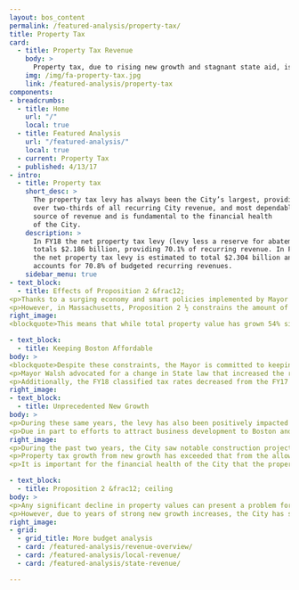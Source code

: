 ```yaml
---
layout: bos_content
permalink: /featured-analysis/property-tax/
title: Property Tax
card:
  - title: Property Tax Revenue
    body: >
      Property tax, due to rising new growth and stagnant state aid, is a larger part of Boston’s revenue.
    img: /img/fa-property-tax.jpg
    link: /featured-analysis/property-tax
components:
- breadcrumbs:
  - title: Home
    url: "/"
    local: true
  - title: Featured Analysis
    url: "/featured-analysis/"
    local: true
  - current: Property Tax
  - published: 4/13/17
- intro:
  - title: Property tax
    short_desc: >
      The property tax levy has always been the City’s largest, providing 
      over two-thirds of all recurring City revenue, and most dependable 
      source of revenue and is fundamental to the financial health 
      of the City. 
    description: >
      In FY18 the net property tax levy (levy less a reserve for abatements) 
      totals $2.186 billion, providing 70.1% of recurring revenue. In FY19, 
      the net property tax levy is estimated to total $2.304 billion and 
      accounts for 70.8% of budgeted recurring revenues.
    sidebar_menu: true    
- text_block:
  - title: Effects of Proposition 2 &frac12;
<p>Thanks to a surging economy and smart policies implemented by Mayor Walsh, property values in Boston continue to rise steadily. In FY17, property values increased by $15.9 billion or 12.4%, and in FY18, property values increased by $9.9 billion or 6.9% to $153.9 billion.</p>
<p>However, in Massachusetts, Proposition 2 ½ constrains the amount of property tax revenue the City can raise each year from its existing tax base. Proposition 2 ½ limits the property tax levy in a city or town to no more than 2.5% of the total fair cash value of all taxable real and personal property.  It also limits the total property tax levy to no more than a 2.5% increase over the prior year’s total levy with certain provisions for new construction.</p>
right_image: 
<blockquote>This means that while total property value has grown 54% since FY14, property tax revenue has grown by only 25%. In each year since FY85, the City has increased its levy by the 2.5% allowable under the limits set forth in Proposition 2 &frac12;</blockquote>

- text_block:
  - title: Keeping Boston Affordable
body: >
<blockquote>Despite these constraints, the Mayor is committed to keeping residential property tax bills down to retain more low and middle class homeowners in the city. Policies the Mayor has pursued are demonstrating success, as residential taxes fall 41% below last year’s statewide average.</blockquote>  
<p>Mayor Walsh advocated for a change in State law that increased the residential exemption limit from 30% to 35% of the average assessed value of all Class One residential properties. This year, the City Council, with the approval of the Mayor, once again chose the maximum exemption allowed by law. The FY18 residential exemption amount increased by $106 over last year’s amount.<p>
<p>Additionally, the FY18 classified tax rates decreased from the FY17 levels, resulting in substantial savings for the City’s residential taxpayers, while still maximizing its taxable levy.</p>
right_image: 
- text_block:
  - title: Unprecedented New Growth
body: >
<p>During these same years, the levy has also been positively impacted by taxable new value or “new growth” that is excluded from the levy limit. New growth can arise from both real and personal property.</p>
<p>Due in part to efforts to attract business development to Boston and grow its housing stock, Boston experienced unprecedented new growth property tax revenue over the past two fiscal years. In FY19, we expect new growth to continue, but will likely not exceed experiences in FY17 and FY18. New growth is expected to be approximately $55.0 million in FY19, which is very high compared to historical levels of new growth seen prior to FY17.</p>
right_image: 
<p>During the past two years, the City saw notable construction projects in the Seaport District, the Fenway area and Brighton Landing enter the tax base. Other major projects such as Clippership Wharf in East Boston and South Bay Town Center in Dorchester will move to completion and impact new growth. A large segment of the new growth being developed in the city is in the form of mixed use developments.  They consist of commercial spaces at the lower levels with larger proportions of residential space above.  During FY18, over 50% of the residential new growth was due to new condominiums created in all neighborhoods in the city.</p>
<p>Property tax growth from new growth has exceeded that from the allowable 2.5% increase in 22 of the last 35 years. However, as was evident during the last recession – new growth revenue is volatile, and depends on the development cycle.</p>
<p>It is important for the financial health of the City that the property tax levy continues to grow, but efforts continue to reduce reliance on the property tax through increasing existing or establishing new local revenue sources.</p>

- text_block:
  - title: Proposition 2 &frac12; ceiling 
body: >
<p>Any significant decline in property values can present a problem for cities as dependent on the property tax as Boston. As property values decreased in the early 1990’s, and the City continued each year to maximize the allowable levy increase under Proposition 2 ½, the levy rapidly approached the levy ceiling of 2.5% of total assessed value. Reaching the 2.5% ceiling would have further limited the City’s capacity to increase the annual levy.</p>
<p>However, due to years of strong new growth increases, the City has some space between its FY18 net effective tax rate of 1.44% and the tax levy ceiling of 2.5%. If the real estate market were to depreciate, the City’s lack of proximity to the 2.5% property tax rate threshold will insulate revenues from an immediate shock. However, if values were depressed long enough, future growth of the property tax would be impaired.</p>
right_image: 
- grid:
  - grid_title: More budget analysis
  - card: /featured-analysis/revenue-overview/
  - card: /featured-analysis/local-revenue/
  - card: /featured-analysis/state-revenue/

---
```

